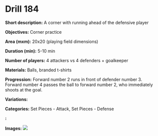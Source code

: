 # Drill 184

**Short description:**
A corner with running ahead of the defensive player

**Objectives:**
Corner practice

**Area (mxm):**
20x20 (playing field dimensions)

**Duration (min):**
5-10 min

**Number of players:**
4 attackers vs 4 defenders + goalkeeper

**Materials:**
Balls, branded t-shirts

**Progression:**
Forward number 2 runs in front of defender number 3. Forward number 4 passes the ball to forward number 2, who immediately shoots at the goal.

**Variations:**


**Categories:**
Set Pieces - Attack, Set Pieces - Defense

**:**


**Images:**
![](https://www.coachingfutsal.com/\images\6c71e28772af11b50a4ed13a5a14becc9bb2500f28a48c73716495d93e1e083a1ec8936d87eabb60b20e5384cdda2da465110b2c85db513692f93bd7f04289184da0579313720.jpg)

